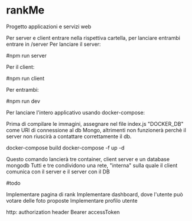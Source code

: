 # rankMe

Progetto applicazioni e servizi web

Per server e client entrare nella rispettiva cartella, per lanciare entrambi entrare in /server
Per lanciare il server:

#npm run server

Per il client:

#npm run client

Per entrambi:

#npm run dev

Per lanciare l'intero applicativo usando docker-compose:

Prima di compilare le immagini, assegnare nel file index.js "DOCKER_DB" come URI di connessione al db Mongo, altrimenti 
non funzionerà perchè il server non riuscirà a contattare correttamente il db.

docker-compose build
docker-compose -f  up -d

Questo comando lancierà tre container, client server e un database mongodb
Tutti e tre condividono una rete, "interna" sulla quale il client comunica con il server
e il server con il DB

#todo 

Implementare pagina di rank
Implementare dashboard, dove l'utente può votare delle foto proposte
Implementare profilo utente

http: authorization header Bearer accessToken 
